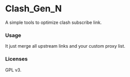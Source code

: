 # Clash_Gen_N

A simple tools to optimize clash subscribe link.

### Usage

It just merge all upstream links and your custom proxy list.

### Licenses

GPL v3.

